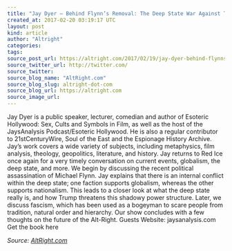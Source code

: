 ```yaml
---
title: "Jay Dyer – Behind Flynn’s Removal: The Deep State War Against Trump, Russia &amp; Sovereign Nations"
created_at: 2017-02-20 03:19:17 UTC
layout: post
kind: article
author: "Altright"
categories: 
tags: 
source_post_url: https://altright.com/2017/02/19/jay-dyer-behind-flynns-removal-the-deep-state-war-against-trump-russia-sovereign-nations/
source_twitter_url: http://twitter.com/
source_twitter: 
source_blog_name: "AltRight.com"
source_blog_slug: altright-dot-com
source_blog_url: https://altright.com
source_image_url: 
---
```

Jay Dyer is a public speaker, lecturer, comedian and author of Esoteric Hollywood: Sex, Cults and Symbols in Film, as well as the host of the JaysAnalysis Podcast/Esoteric Hollywood. He is also a regular contributor to 21stCenturyWire, Soul of the East and the Espionage History Archive. Jay&#8217;s work covers a wide variety of subjects, including metaphysics, film analysis, theology, geopolitics, literature, and history. Jay returns to Red Ice once again for a very timely conversation on current events, globalism, the deep state, and more. We begin by discussing the recent political assassination of Michael Flynn. Jay explains that there is an internal conflict within the deep state; one faction supports globalism, whereas the other supports nationalism. This leads to a closer look at what the deep state really is, and how Trump threatens this shadowy power structure. Later, we discuss fascism, which has been used as a bogeyman to scare people from tradition, natural order and hierarchy. Our show concludes with a few thoughts on the future of the Alt-Right. Guests Website: jaysanalysis.com Get the book here<div class="">
    <i>Source: <a href="https://altright.com">AltRight.com</a></i>
</div>
